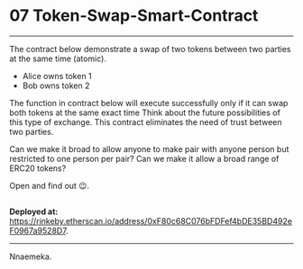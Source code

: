 # 07 Token-Swap-Smart-Contract

---

The contract below demonstrate a swap of two tokens between two parties at the same time (atomic).

- Alice owns token 1
- Bob owns token 2

The function in contract below will execute successfully only if it can swap both tokens at the same exact time
Think about the future possibilities of this type of exchange. This contract eliminates the need of trust between two parties.

Can we make it broad to allow anyone to make pair with anyone person but restricted to one person per pair?
Can we make it allow a broad range of ERC20 tokens?

Open and find out 😉.

##

**Deployed at:** https://rinkeby.etherscan.io/address/0xF80c68C076bFDFef4bDE35BD492eF0967a9528D7.

---

Nnaemeka.
